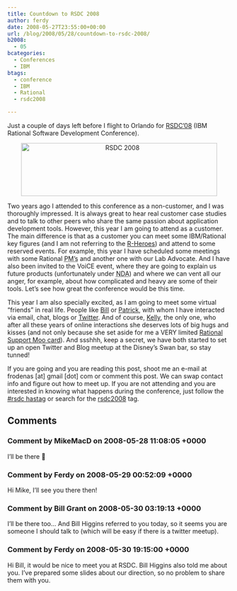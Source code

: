 ```yaml
---
title: Countdown to RSDC 2008
author: ferdy
date: 2008-05-27T23:55:00+00:00
url: /blog/2008/05/28/countdown-to-rsdc-2008/
b2008:
  - 05
bcategories:
  - Conferences
  - IBM
btags:
  - conference
  - IBM
  - Rational
  - rsdc2008

---
```

Just a couple of days left before I flight to Orlando for [RSDC&#8217;08][1] (IBM Rational Software Development Conference).

<center>
  <img src="/blog/images/2008/05/rsdc2008.jpg" alt="RSDC 2008" title="RSDC 2008" width="443" height="120" />
</center>

Two years ago I attended to this conference as a non-customer, and I was thoroughly impressed. It is always great to hear real customer case studies and to talk to other peers who share the same passion about application development tools. However, this year I am going to attend as a customer. The main difference is that as a customer you can meet some IBM/Rational key figures (and I am not referring to the [R-Heroes][2]) and attend to some reserved events. For example, this year I have scheduled some meetings with some Rational <acronym title="Product Manager">PM&#8217;s</acronym> and another one with our Lab Advocate. And I have also been invited to the VoiCE event, where they are going to explain us future products (unfortunately under <acronym title="Non-Disclosure Agreement">NDA</acronym>) and where we can vent all our anger, for example, about how complicated and heavy are some of their tools. Let&#8217;s see how great the conference would be this time.

This year I am also specially excited, as I am going to meet some virtual &#8220;friends&#8221; in real life. People like [Bill][3] or [Patrick][4], with whom I have interacted via email, chat, blogs or [Twitter][5]. And of course, [Kelly][6], the only one, who after all these years of online interactions she deserves lots of big hugs and kisses (and not only because she set aside for me a VERY limited [Rational Support Moo card][7]). And ssshhh, keep a secret, we have both started to set up an open Twitter and Blog meetup at the Disney&#8217;s Swan bar, so stay tunned!

If you are going and you are reading this post, shoot me an e-mail at frodenas [at] gmail [dot] com or comment this post. We can swap contact info and figure out how to meet up. If you are not attending and you are interested in knowing what happens during the conference, just follow the [#rsdc hastag][8] or search for the [rsdc2008][9] tag.

 [1]: http://www-306.ibm.com/software/rational/events/rsdc2008/
 [2]: http://www-306.ibm.com/software/rational/events/rsdc2008/rheroes.html
 [3]: http://billhiggins.us/weblog
 [4]: http://pmuellr.blogspot.com/
 [5]: http://twitter.com/
 [6]: http://kellypuffs.wordpress.com/
 [7]: http://kellypuffs.wordpress.com/2008/05/04/rational-support-moo-cards/
 [8]: http://www.hashtags.org/tag/rsdc
 [9]: http://www.technorati.com/search/rsdc2008

## Comments

### Comment by MikeMacD on 2008-05-28 11:08:05 +0000
I&#8217;ll be there 🙂

### Comment by Ferdy on 2008-05-29 00:52:09 +0000
Hi Mike, I’ll see you there then!

### Comment by Bill Grant on 2008-05-30 03:19:13 +0000
I&#8217;ll be there too&#8230; And Bill Higgins referred to you today, so it seems you are someone I should talk to (which will be easy if there is a twitter meetup).

### Comment by Ferdy on 2008-05-30 19:15:00 +0000
Hi Bill, it would be nice to meet you at RSDC. Bill Higgins also told me about you. I&#8217;ve prepared some slides about our direction, so no problem to share them with you.